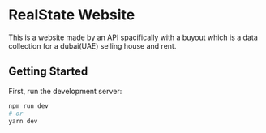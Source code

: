 # RealState Website
This is a website made by an API spacifically with a buyout which is a data collection for a dubai(UAE) selling house and rent.
## Getting Started

First, run the development server:

```bash
npm run dev
# or
yarn dev
```

